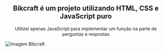 <div align="center">
  <h2>Bikcraft é um projeto utilizando HTML, CSS e JavaScript puro</h2>
  <p>Utilizei apenas JavaScript para implementar um função na parte de perguntas e respostas</p>
</div>
  <img src="![image]https://imgur.com/a/KGFYZwu" alt="Imagem Bikcraft">
